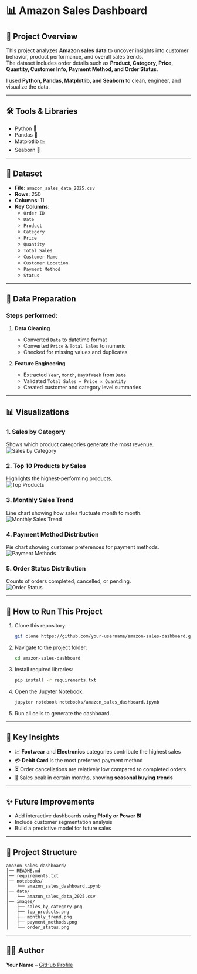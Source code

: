 # 📊 Amazon Sales Dashboard  

## 📌 Project Overview  
This project analyzes **Amazon sales data** to uncover insights into customer behavior, product performance, and overall sales trends.  
The dataset includes order details such as **Product, Category, Price, Quantity, Customer Info, Payment Method, and Order Status**.  

I used **Python, Pandas, Matplotlib, and Seaborn** to clean, engineer, and visualize the data.  

---

## 🛠️ Tools & Libraries  
- Python 🐍  
- Pandas 📑  
- Matplotlib 📉  
- Seaborn 🎨  

---

## 📂 Dataset  
- **File**: `amazon_sales_data_2025.csv`  
- **Rows**: 250  
- **Columns**: 11  
- **Key Columns**:  
  - `Order ID`  
  - `Date`  
  - `Product`  
  - `Category`  
  - `Price`  
  - `Quantity`  
  - `Total Sales`  
  - `Customer Name`  
  - `Customer Location`  
  - `Payment Method`  
  - `Status`  

---

## 🔧 Data Preparation  
### Steps performed:  
1. **Data Cleaning**  
   - Converted `Date` to datetime format  
   - Converted `Price` & `Total Sales` to numeric  
   - Checked for missing values and duplicates  

2. **Feature Engineering**  
   - Extracted `Year`, `Month`, `DayOfWeek` from `Date`  
   - Validated `Total Sales = Price × Quantity`  
   - Created customer and category level summaries  

---

## 📊 Visualizations  

### 1. Sales by Category  
Shows which product categories generate the most revenue.  
![Sales by Category](images/Sales_by_Category.png)  

### 2. Top 10 Products by Sales  
Highlights the highest-performing products.  
![Top Products](images/top_products.png)  

### 3. Monthly Sales Trend  
Line chart showing how sales fluctuate month to month.  
![Monthly Sales Trend](images/monthly_trends.png)  

### 4. Payment Method Distribution  
Pie chart showing customer preferences for payment methods.  
![Payment Methods](images/payment_methods.png)  

### 5. Order Status Distribution  
Counts of orders completed, cancelled, or pending.  
![Order Status](images/order_status.png)  

---

## 🚀 How to Run This Project  

1. Clone this repository:  
   ```bash
   git clone https://github.com/your-username/amazon-sales-dashboard.git
   ```  

2. Navigate to the project folder:  
   ```bash
   cd amazon-sales-dashboard
   ```  

3. Install required libraries:  
   ```bash
   pip install -r requirements.txt
   ```  

4. Open the Jupyter Notebook:  
   ```bash
   jupyter notebook notebooks/amazon_sales_dashboard.ipynb
   ```  

5. Run all cells to generate the dashboard.  

---

## 📌 Key Insights  
- 📈 **Footwear** and **Electronics** categories contribute the highest sales  
- 💳 **Debit Card** is the most preferred payment method  
- ⏳ Order cancellations are relatively low compared to completed orders  
- 📅 Sales peak in certain months, showing **seasonal buying trends**  

---

## ✨ Future Improvements  
- Add interactive dashboards using **Plotly or Power BI**  
- Include customer segmentation analysis  
- Build a predictive model for future sales  

---

## 📂 Project Structure  

```
amazon-sales-dashboard/
│── README.md                     
│── requirements.txt               
│── notebooks/
│   └── amazon_sales_dashboard.ipynb   
│── data/
│   └── amazon_sales_data_2025.csv     
│── images/
│   ├── sales_by_category.png          
│   ├── top_products.png
│   ├── monthly_trend.png
│   ├── payment_methods.png
│   └── order_status.png
```

---

## 👨‍💻 Author  
**Your Name** – [GitHub Profile](https://github.com/your-username)  

